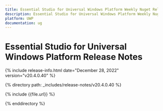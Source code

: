 ```yaml
---
title: Essential Studio for Universal Windows Platform Weekly Nuget Release Release Notes  
description: Essential Studio for Universal Windows Platform Weekly Nuget Release Release Notes  
platform: UWP
documentation: ug
---
```


# Essential Studio for Universal Windows Platform  Release Notes  

{% include release-info.html date="December 28, 2022"  version="v20.4.0.40" %} 

{% directory path: _includes/release-notes/v20.4.0.40 %}

{% include {{file.url}} %}

{% enddirectory %}